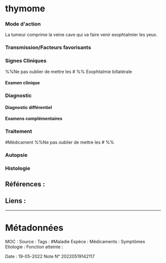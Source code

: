 # thymome
### Mode d'action
La tumeur comprime la veine cave qui va faire venir exophtalmier les yeux.
### Transmission/Facteurs favorisants
### Signes Cliniques
%%Ne pas oublier de mettre les # %%
Exophtalmie billatérale
#### Examen clinique
### Diagnostic
#### Diagnostic différentiel
#### Examens complémentaires
### Traitement
#Médicament 
%%Ne pas oublier de mettre les # %% 
### Autopsie
### Histologie

## Références :
>
 

## Liens :



***

# Métadonnées
MOC :
Source :
Tags : #Maladie 
	Espèce :
	Médicaments :
	Symptômes
	Etiologie :
	Fonction atteinte :
	
Date : 19-05-2022
Note N° 20220519142117